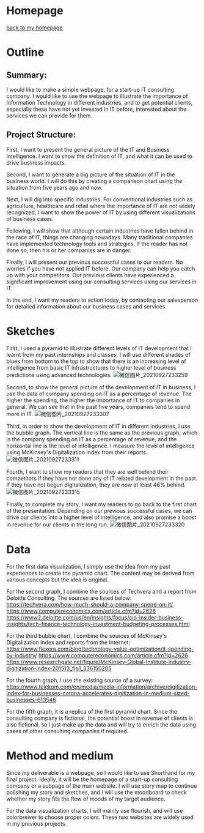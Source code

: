# Homepage

[back to my homepage](/README.md)



# Outline
## Summary: 
I would like to make a simple webpage, for a start-up IT consulting company. I would like to use the webpage to illustrate the importance of Information Technology in different industries, and to get potential clients, especially these have not yet invested in IT before, interested about the services we can provide for them. 

## Project Structure:
First, I want to present the general picture of the IT and Business Intelligence. I want to show the definition of IT, and what it can be used to drive business impacts. 

Second, I want to generate a big picture of the situation of IT in the business world. I will do this by creating a comparison chart using the situation from five years ago and now. 

Next, I will dig into specific industries. For conventional industries such as agriculture, healthcare and retail where the importance of IT are not widely recognized, I want to show the power of IT by using different visualizations of business cases. 

Following, I will show that although certain industries have fallen behind in the race of IT, things are changing nowadays. Many traditional companies have implemented technology tools and strategies. If the reader has not done so, then his or her companies are in danger. 

Finally, I will present our previous successful cases to our readers. No worries if you have not applied IT before. Our company can help you catch up with your competitors. Our previous clients have experienced a significant improvement using our consulting services using our services in IT. 

In the end, I want my readers to action today, by contacting our salesperson for detailed information about our business cases and services.

# Sketches
First, I used a pyramid to illustrate different levels of IT development that I learnt from my past internships and classes. I will use different shades of blues from bottom to the top to show that there is an increasing level of intelligence from basic IT infrastructures to higher level of business predictions using advanced technologies.
![微信图片_20210927233259](https://user-images.githubusercontent.com/90215938/135018879-153c6ea8-e770-4f27-af5b-fbc9fd185cc3.jpg)

Second, to show the general picture of the development of IT in business, I use the data of company spending on IT as a percentage of revenue. The higher the spending, the higher the importance of IT to companies in general. We can see that in the past five years, companies tend to spend more in IT.
![微信图片_20210927233307](https://user-images.githubusercontent.com/90215938/135018881-b087077e-204f-4ea9-9d3c-fe710686ef4b.jpg)

Third, in order to show the development of IT in different industries, I use the bubble graph. The vertical line is the same as the previous graph, which is the company spending on IT as a percentage of revenue, and the horizontal line is the level of intelligence. I measure the level of intelligence using McKinsey's Digitalization Index from their reports.
![微信图片_20210927233311](https://user-images.githubusercontent.com/90215938/135018883-1bf2054c-ca7c-46c8-83e1-425bc4b05c3e.jpg)

Fourth, I want to show my readers that they are well behind their competitors if they have not done any of IT related development in the past. If they have not begun digitalization, they are now at least 46% behind.
![微信图片_20210927233315](https://user-images.githubusercontent.com/90215938/135018886-15831e51-be07-4931-a068-3c818df12909.jpg)

Finally, to complete my story, I want my readers to go back to the first chart of the presentation. Depending on our previous successful cases, we can drive our clients into a higher level of intelligence, and also promise a boost in revenue for our clients in the long run.
![微信图片_20210927233320](https://user-images.githubusercontent.com/90215938/135018877-891d4696-dde5-4664-92ef-b9b0180188cd.jpg)


# Data
For the first data visualization, I simply use the idea from my past experiences to create the pyramid chart. The content may be derived from various concepts but the idea is original.

For the second graph, I combine the sources of Techvera and a report from Deloitte Consulting. The sources are listed below:
https://techvera.com/how-much-should-a-company-spend-on-it/
https://www.computereconomics.com/article.cfm?id=2626
https://www2.deloitte.com/us/en/insights/focus/cio-insider-business-insights/tech-finance-technology-investment-budgeting-processes.html

For the third bubble chart, I combine the sources of McKinsey's Digitalization Index and reports from the Internet:
https://www.flexera.com/blog/technology-value-optimization/it-spending-by-industry/
https://www.computereconomics.com/article.cfm?id=2626
https://www.researchgate.net/figure/McKinsey-Global-Institute-industry-digitization-index-201513_fig1_336150205

For the fourth graph, I use the existing source of a survey:
https://www.telekom.com/en/media/media-information/archive/digitization-index-for-businesses-corona-accelerates-digitization-in-medium-sized-businesses-613546

For the fifth graph, it is a replica of the first pyramid chart. Since the consulting company is fictional, the potential boost in revenue of clients is also fictional, so I just make up the data and will try to enrich the data using cases of other consulting companies if required.


# Method and medium
Since my deliverable is a webpage, so I would like to use Shorthand for my final project. Ideally, it will be the homepage of a start-up consulting company or a subpage of the main website. I will use story map to continue polishing my story and sketches, and I will use the moodboard to check whether my story fits the flow of moods of my target audience.

For the data visualization charts, I will mainly use flourish, and will use colorbrewer to choose proper colors. These two websites are widely used in my previous projects.
